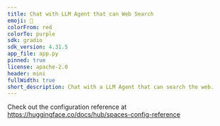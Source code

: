 ```yaml
---
title: Chat with LLM Agent that can Web Search
emoji: 🗿
colorFrom: red
colorTo: purple
sdk: gradio
sdk_version: 4.31.5
app_file: app.py
pinned: true
license: apache-2.0
header: mini
fullWidth: true
short_description: Chat with a LLM Agent that can search the web.
---
```


Check out the configuration reference at https://huggingface.co/docs/hub/spaces-config-reference
